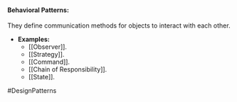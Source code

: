 #### Behavioral Patterns:
They define communication methods for objects to interact with each other.
- **Examples:**
	- [[Observer]].
	- [[Strategy]].
	- [[Command]].
	- [[Chain of Responsibility]].
	- [[State]].

#DesignPatterns
